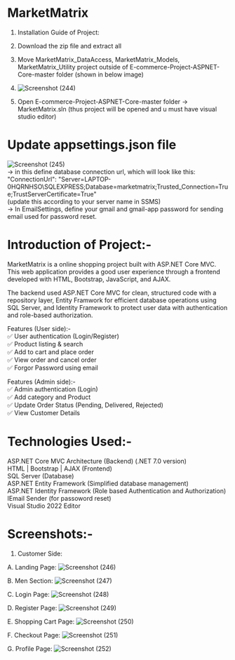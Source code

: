 # MarketMatrix
1. Installation Guide of Project:
2. Download the zip file and extract all
3. Move MarketMatrix_DataAccess, MarketMatrix_Models, MarketMatrix_Utility project outside of E-commerce-Project-ASPNET-Core-master folder (shown in below image)
4. ![Screenshot (244)](https://github.com/user-attachments/assets/de2e4580-1b6e-4089-8b33-8ee3c8214b0d)

5. Open  E-commerce-Project-ASPNET-Core-master folder -> MarketMatrix.sln (thus project will be opened and u must have visual studio editor)

# Update appsettings.json file
![Screenshot (245)](https://github.com/user-attachments/assets/76765fad-dd36-4915-b02a-eb671fc9d83f)  
-> in this define database connection url, which will look like this:<br>
  "ConnectionUrl": "Server=LAPTOP-0HQRNHSO\\SQLEXPRESS;Database=marketmatrix;Trusted_Connection=True;TrustServerCertificate=True" <br> (update this according to your server name in SSMS)<br>
-> In EmailSettings, define your gmail and gmail-app password for sending email used for password reset.


# Introduction of Project:-
MarketMatrix is a online shopping project built with ASP.NET Core MVC. This web application provides a good user experience through a frontend developed with HTML, Bootstrap, JavaScript, and AJAX.

The backend used ASP.NET Core MVC for clean, structured code with a repository layer, Entity Framwork for efficient database operations using SQL Server, and Identity Framework to protect user data with authentication and role-based authorization.

Features (User side):-<br>
✅ User authentication (Login/Register)<br>
✅ Product listing & search<br>
✅ Add to cart and place order<br>
✅ View order and cancel order<br>
✅ Forgor Password using email<br>

Features (Admin side):-<br>
✅ Admin authentication (Login)<br>
✅ Add category and Product<br>
✅ Update Order Status (Pending, Delivered, Rejected)<br>
✅ View Customer Details<br>

# Technologies Used:-  
ASP.NET Core MVC Architecture (Backend) (.NET 7.0 version)<br>
HTML | Bootstrap | AJAX (Frontend)<br>
SQL Server (Database)<br>
ASP.NET Entity Framework (Simplified database management)<br>
ASP.NET Identity Framework (Role based Authentication and Authorization)<br>
IEmail Sender (for passoword reset)<br>
Visual Studio 2022 Editor<br>

# Screenshots:-
1. Customer Side:<br>

A. Landing Page:
![Screenshot (246)](https://github.com/user-attachments/assets/e7017b57-0274-4d67-81f9-3267f0c317f3)

B. Men Section:
![Screenshot (247)](https://github.com/user-attachments/assets/31797b0b-d5ca-488e-8311-f6a7405718e0)

C. Login Page:
![Screenshot (248)](https://github.com/user-attachments/assets/9dd58a3b-b43c-47ea-89a6-337de1245c15)

D. Register Page:
![Screenshot (249)](https://github.com/user-attachments/assets/92e2e5c2-4fb0-44dc-ab4c-2d487579b172)

E. Shopping Cart Page:
![Screenshot (250)](https://github.com/user-attachments/assets/b5dcd0ae-d84a-460e-a451-1f840086cf56)

F. Checkout Page:
![Screenshot (251)](https://github.com/user-attachments/assets/255308bd-b8eb-4dc3-8c53-c5e4cfa2a90c)

G. Profile Page:
![Screenshot (252)](https://github.com/user-attachments/assets/c2e86470-7897-4b5d-bca2-e328796c6187)









